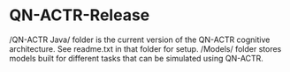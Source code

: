 # QN-ACTR-Release

/QN-ACTR Java/ folder is the current version of the QN-ACTR cognitive architecture. See readme.txt in that folder for setup.
/Models/ folder stores models built for different tasks that can be simulated using QN-ACTR.

